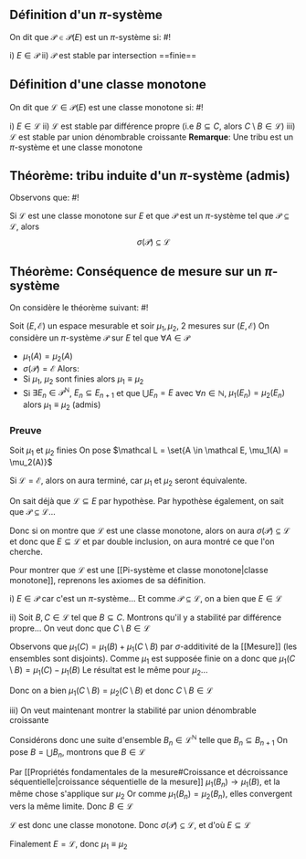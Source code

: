 ## Définition d'un $\pi$-système
On dit que $\mathcal P \in \mathcal P(E)$ est un $\pi$-système si: #!

i) $E \in \mathcal P$
ii) $\mathcal P$ est stable par intersection ==finie==

## Définition d'une classe monotone
On dit que $\mathcal L \in \mathcal P(E)$ est une classe monotone si: #!

i) $E \in \mathcal L$
ii) $\mathcal L$ est stable par différence propre (i.e $B \subseteq C$, alors $C \setminus B \in \mathcal L$)
iii) $\mathcal L$ est stable par union dénombrable croissante
**Remarque**: Une tribu est un $\pi$-système et une classe monotone

## Théorème: tribu induite d'un $\pi$-système (admis)
Observons que: #!

Si $\mathcal L$ est une classe monotone sur $E$ et que $\mathcal P$ est un $\pi$-système tel que $\mathcal P \subseteq \mathcal L$, alors
$$\sigma(\mathcal P) \subseteq \mathcal L$$

## Théorème: Conséquence de mesure sur un $\pi$-système
On considère le théorème suivant: #!

Soit $(E, \mathcal E)$ un espace mesurable et soir $\mu_1, \mu_2$, 2 mesures sur $(E, \mathcal E)$
On considère un $\pi$-système $\mathcal P$ sur $E$ tel que $\forall A \in \mathcal P$
- $\mu_1(A) = \mu_2(A)$
- $\sigma(\mathcal P) = \mathcal E$
Alors:
- Si $\mu_1$, $\mu_2$ sont finies alors $\mu_1 \equiv \mu_2$
- Si $\exists E_n \in \mathcal P^\mathbb N$, $E_n \subseteq E_{n+1}$ et que $\bigcup E_n = E$ avec $\forall n \in \mathbb N$, $\mu_1(E_n) = \mu_2(E_n)$ alors $\mu_1 \equiv \mu_2$ (admis)

### Preuve
Soit $\mu_1$ et $\mu_2$ finies
On pose $\mathcal L = \set{A \in \mathcal E, \mu_1(A) = \mu_2(A)}$

Si $\mathcal L = \mathcal E$, alors on aura terminé, car $\mu_1$ et $\mu_2$ seront équivalente.

On sait déjà que $\mathcal L \subseteq E$ par hypothèse.
Par hypothèse également, on sait que $\mathcal P \subseteq \mathcal L$... 

Donc si on montre que $\mathcal L$ est une classe monotone, alors on aura $\sigma(\mathcal P) \subseteq \mathcal L$ et donc que $E \subseteq \mathcal L$ et par double inclusion, on aura montré ce que l'on cherche.

Pour montrer que $\mathcal L$ est une [[Pi-système et classe monotone|classe monotone]], reprenons les axiomes de sa définition.

i) $E \in \mathcal P$ car c'est un $\pi$-système... Et comme $\mathcal P \subseteq \mathcal L$, on a bien que $E \in \mathcal L$

ii)
Soit $B, C \in \mathcal L$ tel que $B \subseteq C$. Montrons qu'il y a stabilité par différence propre...
On veut donc que $C \setminus B \in \mathcal L$

Observons que $\mu_1(C) = \mu_1(B) + \mu_1(C \setminus B)$ par $\sigma$-additivité de la [[Mesure]] (les ensembles sont disjoints). Comme $\mu_1$ est supposée finie on a donc que $\mu_1(C \setminus B) = \mu_1(C) - \mu_1(B)$
Le résultat est le même pour $\mu_2$...

Donc on a bien $\mu_1(C \setminus B) = \mu_2(C \setminus B)$ et donc $C \setminus B \in \mathcal L$

iii)
On veut maintenant montrer la stabilité par union dénombrable croissante

Considérons donc une suite d'ensemble $B_n \in \mathcal L^\mathbb N$ telle que $B_n \subseteq B_{n+1}$
On pose $B = \bigcup B_n$, montrons que $B \in \mathcal L$

Par [[Propriétés fondamentales de la mesure#Croissance et décroissance séquentielle|croissance séquentielle de la mesure]] $\mu_1(B_n) \to \mu_1(B)$, et la même chose s'applique sur $\mu_2$
Or comme $\mu_1(B_n) = \mu_2(B_n)$, elles convergent vers la même limite. Donc $B \in \mathcal L$

$\mathcal L$ est donc une classe monotone.
Donc $\sigma(\mathcal P) \subseteq \mathcal L$, et d'où $E \subseteq \mathcal L$

Finalement $E = \mathcal L$, donc $\mu_1 \equiv \mu_2$
$$\tag*{$\blacksquare$}$$